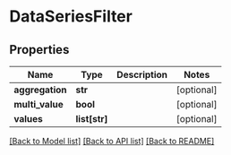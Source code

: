 # DataSeriesFilter

## Properties
| Name            | Type          | Description | Notes      |
| --------------- | ------------- | ----------- | ---------- |
| **aggregation** | **str**       |             | [optional] |
| **multi_value** | **bool**      |             | [optional] |
| **values**      | **list[str]** |             | [optional] |

[[Back to Model list]](../README.md#documentation-for-models) [[Back to API list]](../README.md#documentation-for-api-endpoints) [[Back to README]](../README.md)
